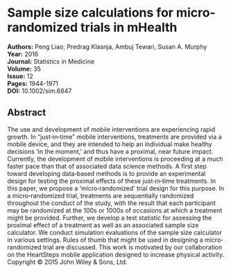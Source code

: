 # Sample size calculations for micro‐randomized trials in mHealth

**Authors:** Peng Liao, Predrag Klasnja, Ambuj Tewari, Susan A. Murphy  
**Year:** 2016  
**Journal:** Statistics in Medicine  
**Volume:** 35  
**Issue:** 12  
**Pages:** 1944-1971  
**DOI:** 10.1002/sim.6847  

## Abstract
The use and development of mobile interventions are experiencing rapid growth. In “just‐in‐time” mobile interventions, treatments are provided via a mobile device, and they are intended to help an individual make healthy decisions ‘in the moment,’ and thus have a proximal, near future impact. Currently, the development of mobile interventions is proceeding at a much faster pace than that of associated data science methods. A first step toward developing data‐based methods is to provide an experimental design for testing the proximal effects of these just‐in‐time treatments. In this paper, we propose a ‘micro‐randomized’ trial design for this purpose. In a micro‐randomized trial, treatments are sequentially randomized throughout the conduct of the study, with the result that each participant may be randomized at the 100s or 1000s of occasions at which a treatment might be provided. Further, we develop a test statistic for assessing the proximal effect of a treatment as well as an associated sample size calculator. We conduct simulation evaluations of the sample size calculator in various settings. Rules of thumb that might be used in designing a micro‐randomized trial are discussed. This work is motivated by our collaboration on the HeartSteps mobile application designed to increase physical activity. Copyright © 2015 John Wiley & Sons, Ltd.

